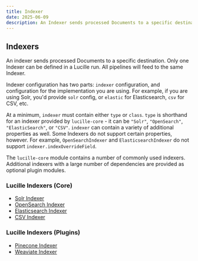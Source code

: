 ```yaml
---
title: Indexer
date: 2025-06-09
description: An Indexer sends processed Documents to a specific destination.
---
```


## Indexers

An indexer sends processed Documents to a specific destination. Only one Indexer can be defined in a Lucille run. 
All pipelines will feed to the same Indexer.

Indexer configuration has two parts: `indexer` configuration, and configuration for the implementation you are using.
For example, if you are using Solr, you'd provide `solr` config, or `elastic` for Elasticsearch, `csv` for CSV, etc.

At a minimum, `indexer` must contain either `type` or `class`. `type` is shorthand for an indexer provided by `lucille-core` -
it can be `"Solr"`, `"OpenSearch"`, `"ElasticSearch"`, or `"CSV"`. `indexer` can contain a variety of additional properties as well. 
Some Indexers do not support certain properties, however. For example, `OpenSearchIndexer` and `ElasticsearchIndexer` do not support
`indexer.indexOverrideField`.

The `lucille-core` module contains a number of commonly used indexers. Additional indexers with a large number of dependencies are provided as optional plugin modules.

### Lucille Indexers (Core)

* [Solr Indexer](https://github.com/kmwtechnology/lucille/blob/main/lucille-core/src/main/java/com/kmwllc/lucille/indexer/SolrIndexer.java)
* [OpenSearch Indexer](https://github.com/kmwtechnology/lucille/blob/main/lucille-core/src/main/java/com/kmwllc/lucille/indexer/OpenSearchIndexer.java)
* [Elasticsearch Indexer](https://github.com/kmwtechnology/lucille/blob/main/lucille-core/src/main/java/com/kmwllc/lucille/indexer/ElasticsearchIndexer.java)
* [CSV Indexer](https://github.com/kmwtechnology/lucille/blob/main/lucille-core/src/main/java/com/kmwllc/lucille/indexer/CSVIndexer.java)

### Lucille Indexers (Plugins)

* [Pinecone Indexer](https://github.com/kmwtechnology/lucille/blob/main/lucille-plugins/lucille-pinecone/src/main/java/com/kmwllc/lucille/pinecone/indexer/PineconeIndexer.java)
* [Weaviate Indexer](https://github.com/kmwtechnology/lucille/blob/main/lucille-plugins/lucille-weaviate/src/main/java/com/kmwllc/lucille/weaviate/indexer/WeaviateIndexer.java)
